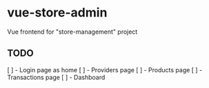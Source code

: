 # vue-store-admin

Vue frontend for "store-management" project

## TODO

[ ] - Login page as home
[ ] - Providers page
[ ] - Products page
[ ] - Transactions page
[ ] - Dashboard
